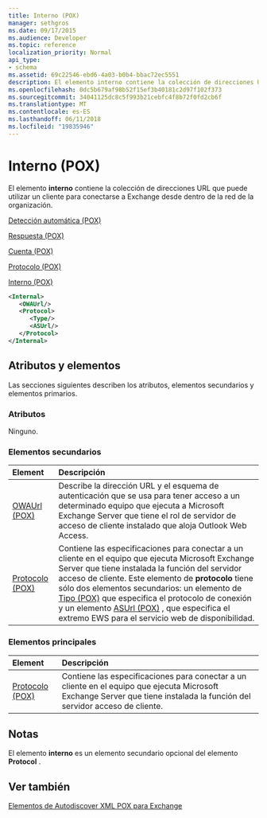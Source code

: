 ```yaml
---
title: Interno (POX)
manager: sethgros
ms.date: 09/17/2015
ms.audience: Developer
ms.topic: reference
localization_priority: Normal
api_type:
- schema
ms.assetid: 69c22546-ebd6-4a03-b0b4-bbac72ec5551
description: El elemento interno contiene la colección de direcciones URL que puede utilizar un cliente para conectarse a Exchange desde dentro de la red de la organización.
ms.openlocfilehash: 0dc5b679af98b52f15ef3b40181c2d97f102f373
ms.sourcegitcommit: 34041125dc8c5f993b21cebfc4f8b72f0fd2cb6f
ms.translationtype: MT
ms.contentlocale: es-ES
ms.lasthandoff: 06/11/2018
ms.locfileid: "19835946"
---
```

# <a name="internal-pox"></a>Interno (POX)

El elemento **interno** contiene la colección de direcciones URL que puede utilizar un cliente para conectarse a Exchange desde dentro de la red de la organización. 
  
[Detección automática (POX)](autodiscover-pox.md)
  
[Respuesta (POX)](response-pox.md)
  
[Cuenta (POX)](account-pox.md)
  
[Protocolo (POX)](protocol-pox.md)
  
[Interno (POX)](internal-pox.md)
  
```xml
<Internal>
   <OWAUrl/>
   <Protocol>
      <Type/>
      <ASUrl/>
   </Protocol>
</Internal>
```

## <a name="attributes-and-elements"></a>Atributos y elementos

Las secciones siguientes describen los atributos, elementos secundarios y elementos primarios.
  
### <a name="attributes"></a>Atributos

Ninguno.
  
### <a name="child-elements"></a>Elementos secundarios

|**Element**|**Descripción**|
|:-----|:-----|
|[OWAUrl (POX)](owaurl-pox.md) <br/> |Describe la dirección URL y el esquema de autenticación que se usa para tener acceso a un determinado equipo que ejecuta a Microsoft Exchange Server que tiene el rol de servidor de acceso de cliente instalado que aloja Outlook Web Access.  <br/> |
|[Protocolo (POX)](protocol-pox.md) <br/> |Contiene las especificaciones para conectar a un cliente en el equipo que ejecuta Microsoft Exchange Server que tiene instalada la función del servidor acceso de cliente. Este elemento de **protocolo** tiene sólo dos elementos secundarios: un elemento de [Tipo (POX)](type-pox.md) que especifica el protocolo de conexión y un elemento [ASUrl (POX)](asurl-pox.md) , que especifica el extremo EWS para el servicio web de disponibilidad.  <br/> |
   
### <a name="parent-elements"></a>Elementos principales

|**Element**|**Descripción**|
|:-----|:-----|
|[Protocolo (POX)](protocol-pox.md) <br/> |Contiene las especificaciones para conectar a un cliente en el equipo que ejecuta Microsoft Exchange Server que tiene instalada la función del servidor acceso de cliente.  <br/> |
   
## <a name="remarks"></a>Notas

El elemento **interno** es un elemento secundario opcional del elemento **Protocol** . 
  
## <a name="see-also"></a>Ver también



[Elementos de Autodiscover XML POX para Exchange](pox-autodiscover-xml-elements-for-exchange.md)

